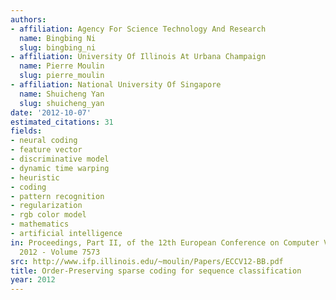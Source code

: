 ```yaml
---
authors:
- affiliation: Agency For Science Technology And Research
  name: Bingbing Ni
  slug: bingbing_ni
- affiliation: University Of Illinois At Urbana Champaign
  name: Pierre Moulin
  slug: pierre_moulin
- affiliation: National University Of Singapore
  name: Shuicheng Yan
  slug: shuicheng_yan
date: '2012-10-07'
estimated_citations: 31
fields:
- neural coding
- feature vector
- discriminative model
- dynamic time warping
- heuristic
- coding
- pattern recognition
- regularization
- rgb color model
- mathematics
- artificial intelligence
in: Proceedings, Part II, of the 12th European Conference on Computer Vision --- ECCV
  2012 - Volume 7573
src: http://www.ifp.illinois.edu/~moulin/Papers/ECCV12-BB.pdf
title: Order-Preserving sparse coding for sequence classification
year: 2012
---
```

